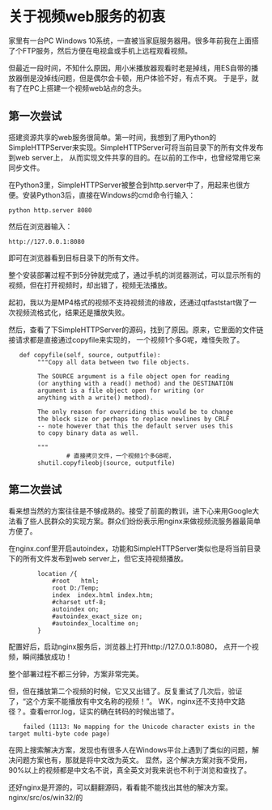 # 关于视频web服务的初衷

家里有一台PC Windows 10系统，一直被当家庭服务器用。很多年前我在上面搭了个FTP服务，然后方便在电视盒或手机上远程观看视频。

但最近一段时间，不知什么原因，用小米播放器观看时老是掉线，用ES自带的播放器倒是没掉线问题，但是偶尔会卡顿，用户体验不好，有点不爽。
于是乎，就有了在PC上搭建一个视频web站点的念头。

## 第一次尝试

搭建资源共享的web服务很简单。第一时间，我想到了用Python的SimpleHTTPServer来实现。SimpleHTTPServer可将当前目录下的所有文件发布到web server上，
从而实现文件共享的目的。在以前的工作中，也曾经常用它来同步文件。

在Python3里，SimpleHTTPServer被整合到http.server中了，用起来也很方便。安装Python3后，直接在Windows的cmd命令行输入：

```
python http.server 8080
```
然后在浏览器输入：
```
http://127.0.0.1:8080
```
即可在浏览器看到目标目录下的所有文件。

整个安装部署过程不到5分钟就完成了，通过手机的浏览器测试，可以显示所有的视频，但在打开视频时，却出错了，视频无法播放。

起初，我以为是MP4格式的视频不支持视频流的缘故，还通过qtfaststart做了一次视频流格式化，结果还是播放失败。

然后，查看了下SimpleHTTPServer的源码，找到了原因。原来，它里面的文件链接请求都是直接通过copyfile来实现的，
一个视频1个多G呢，难怪失败了。
```
   def copyfile(self, source, outputfile):
        """Copy all data between two file objects.

        The SOURCE argument is a file object open for reading
        (or anything with a read() method) and the DESTINATION
        argument is a file object open for writing (or
        anything with a write() method).

        The only reason for overriding this would be to change
        the block size or perhaps to replace newlines by CRLF
        -- note however that this the default server uses this
        to copy binary data as well.

        """
				# 直接拷贝文件，一个视频1个多GB呢，
        shutil.copyfileobj(source, outputfile)
```

## 第二次尝试

看来想当然的方案往往是不够成熟的。接受了前面的教训，进下心来用Google大法看了些人民群众的实现方案。群众们纷纷表示用nginx来做视频流服务器最简单方便了。

在nginx.conf里开启autoindex，功能和SimpleHTTPServer类似也是将当前目录下的所有文件发布到web server上，但它支持视频播放。
```
        location /{
            #root   html;
            root D:/Temp;
            index  index.html index.htm;
            #charset utf-8;
            autoindex on;
            #autoindex_exact_size on;
            #autoindex_localtime on;
        }
```
配置好后，启动nginx服务后，浏览器上打开http://127.0.0.1:8080， 点开一个视频，瞬间播放成功！

整个部署过程不都三分钟，方案非常完美。


但，但在播放第二个视频的时候，它又又出错了。反复重试了几次后，验证了，“这个方案不能播放有中文名称的视频！”。
WK，nginx还不支持中文路径？。查看error.log，证实的确在转码的时候出错了。
```
	failed (1113: No mapping for the Unicode character exists in the target multi-byte code page)
```

在网上搜索解决方案，发现也有很多人在Windows平台上遇到了类似的问题，解决问题方案也有，那就是将中文改为英文。
显然，这个解决方案对我不受用，90%以上的视频都是中文名不说，真全英文对我来说也不利于浏览和查找了。

还好nginx是开源的，可以翻翻源码，看看能不能找出其他的解决方案。nginx/src/os/win32/的



